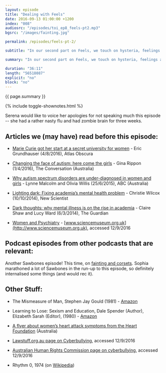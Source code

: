 ```yaml
---
layout: episode
title: "Dealing with Feels"
date: 2016-09-13 01:00:00 +1200
index: "008"
audiosrc: "/episodes/toi_ep8_feels-pt2.mp3"
bgsrc: "/images/fainting.jpg"

permalink: /episodes/feels-pt-2/

subtitle: "In our second part on Feels, we touch on hysteria, feelings around failure, the emotional toll academia takes on its students, asylums, witchcraft, and why blocking someone who's harassing you on the internet is a silly way to go."

summary: "In our second part on Feels, we touch on hysteria, feelings around failure, the emotional toll academia takes on its students, asylums, witchcraft, and why blocking someone who's harassing you on the internet is a silly way to go."

duration: "36:11"
length: "56518087"
explicit: "no"
block: "no" 
---
```

<section class="summary" markdown="1">

{{ page.summary }}

</section>

{% include toggle-shownotes.html %}

<section id="shownotes" class="hidden" markdown="1">

Serena would like to voice her apologies for not speaking much this episode -- she had a rather nasty flu and had zombie brain for three weeks.

## Articles we (may have) read before this episode:

- [Marie Curie got her start at a secret university for women](http://www.atlasobscura.com/articles/the-secret-polish-university-for-women-where-marie-curie-got-her-start) - Eric Grundhauser (4/8/2016), Atlas Obscura

- [Changing the face of autism: here come the girls](https://theconversation.com/changing-the-face-of-autism-here-come-the-girls-57000) - Gina Rippon (1/4/2016), The Conversation (Australia)

- [Why autism spectrum disorders are under-diagnosed in women and girls](http://www.abc.net.au/radionational/programs/allinthemind/why-autism-spectrum-disorders-are-under-diagnosed-in-women/6570896) - Lynne Malcolm and Olivia Willis (25/6/2015), ABC (Australia)

- [Lighting dark: Fixing academia’s mental health problem](https://www.newscientist.com/article/dn26365-lighting-dark-fixing-academias-mental-health-problem/) - Christie Wilcox (10/10/2014), New Scientist

- [Dark thoughts: why mental illness is on the rise in academia](https://www.theguardian.com/higher-education-network/2014/mar/06/mental-health-academics-growing-problem-pressure-university) - Claire Shaw and Lucy Ward (6/3/2014), The Guardian

- [Women and Psychiatry](http://www.sciencemuseum.org.uk/broughttolife/themes/menalhealthandillness/womanandpsychiatry) - [www.sciencemuseum.org.uk](http://www.sciencemuseum.org.uk), accessed 12/9/2016


## Podcast episodes from other podcasts that are relevant:

Another Sawbones episode! This time, on [fainting and corsets](http://www.maximumfun.org/sawbones/sawbones-fainting-and-corsets). Sophia marathoned a lot of Sawbones in the run-up to this episode, so definitely internalised some things (and would rec it).


## Other Stuff:

- The Mismeasure of Man, Stephen Jay Gould (1981) - [Amazon](https://www.amazon.com/Mismeasure-Man-Revised-Expanded/dp/0393314251)

- Learning to Lose: Sexism and Education, Dale Spender (Author), Elizabeth Sarah (Editor), (1980) - [Amazon](https://www.amazon.com/Learning-Lose-Education-Dale-Spender/dp/0704338637)

- [A flyer about women’s heart attack symptoms from the Heart Foundation](http://heartfoundation.org.au/images/uploads/main/Programs/nsw/Womens_Warning_Signs_Flyer_2015_(1).pdf) (Australia)

- [Lawstuff.org.au page on Cyberbullying](http://www.lawstuff.org.au/vic_law/topics/bullying/cyber-bullying), accessed 12/9/2016

- [Australian Human Rights Commission page on cyberbullying](https://www.humanrights.gov.au/cyberbullying-what-it-and-how-get-help-violence-harassment-and-bullying-fact-sheet), accessed 12/9/2016

- Rhythm 0, 1974 (on [Wikipedia](https://en.wikipedia.org/wiki/Rhythm_0))

</section>
